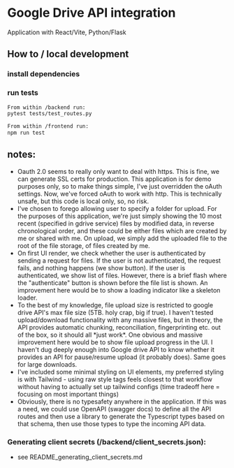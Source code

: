 # Google Drive API integration
Application with React/Vite, Python/Flask

## How to / local development

### install dependencies

### run tests

```bash
From within /backend run:
pytest tests/test_routes.py
```

```bash
From within /frontend run:
npm run test
```

## notes:

<ul>
    <li>
        Oauth 2.0 seems to really only want to deal with https. This is fine, we can generate SSL certs for production.
        This application is for demo purposes only, so to make things simple, I've just overridden the oAuth settings.
        Now, we've forced oAuth to work with http. This is technically unsafe, but this code is local only, so, no risk.
    </li>
    <li>
        I've chosen to forego allowing user to specify a folder for upload. For the purposes of this application, we're
        just simply showing the 10 most recent (specified in gdrive service) files by modified data, in reverse
        chronological order, and these could be either files which are created by me or shared with me. On upload, we
        simply add the uploaded file to the root of the file storage, of files created by me.
    </li>
    <li>
        On first UI render, we check whether the user is authenticated by sending a request for files. If the user is not authenticated,
        the request fails, and nothing happens (we show button). If the user is authenticated, we show list of files. However, there is a
        brief flash where the "authenticate" button is shown before the file list is shown. An improvement here would be to show
        a loading indicator like a skeleton loader.
    </li>
    <li>
        To the best of my knowledge, file upload size is restricted to google drive API's max file size (5TB. holy crap, big if true).
        I haven't tested upload/download functionality with any massive files, but in theory, the API provides automatic chunking, reconciliation,
        fingerprinting etc. out of the box, so it should all *just work*.
        One obvious and massive improvement here would be to show file upload progress in the UI. I haven't dug deeply enough into Google drive
        API to know whether it provides an API for pause/resume upload (it probably does). Same goes for large downloads.
    </li>
    <li>
        I've included some minimal styling on UI elements, my preferred styling is with Tailwind - using raw
        style tags feels closest to that workflow without having to actually set up tailwind configs
        (time tradeoff here = focusing on most important things)
    </li>
    <li>
        Obviously, there is no typesafety anywhere in the application. If this was a need, we could use OpenAPI (swagger docs) to define all the
        API routes and then use a library to generate the Typescript types based on that schema, then use those types to type the incoming API data.
    </li>
</ul>

### Generating client secrets (/backend/client_secrets.json):
- see README_generating_client_secrets.md